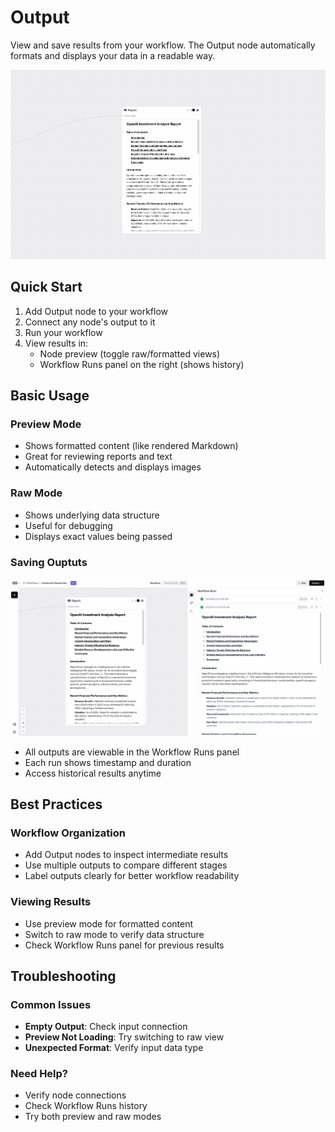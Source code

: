 # Output

View and save results from your workflow. The Output node automatically formats and displays your data in a readable way.

<img src="/images/nodes/outputs/output.png" alt="Output Node" class="rounded-lg">

## Quick Start

1. Add Output node to your workflow
2. Connect any node's output to it
3. Run your workflow
4. View results in:
   * Node preview (toggle raw/formatted views)
   * Workflow Runs panel on the right (shows history)

## Basic Usage

### Preview Mode
* Shows formatted content (like rendered Markdown)
* Great for reviewing reports and text
* Automatically detects and displays images

### Raw Mode
* Shows underlying data structure
* Useful for debugging
* Displays exact values being passed

### Saving Ouptuts

<img src="/images/workflow-runs.png" alt="Workflow Runs Panel" class="rounded-lg">

* All outputs are viewable in the Workflow Runs panel
* Each run shows timestamp and duration
* Access historical results anytime

## Best Practices

### Workflow Organization
* Add Output nodes to inspect intermediate results
* Use multiple outputs to compare different stages
* Label outputs clearly for better workflow readability

### Viewing Results
* Use preview mode for formatted content
* Switch to raw mode to verify data structure
* Check Workflow Runs panel for previous results

## Troubleshooting

### Common Issues
* **Empty Output**: Check input connection
* **Preview Not Loading**: Try switching to raw view
* **Unexpected Format**: Verify input data type

### Need Help?
* Verify node connections
* Check Workflow Runs history
* Try both preview and raw modes
